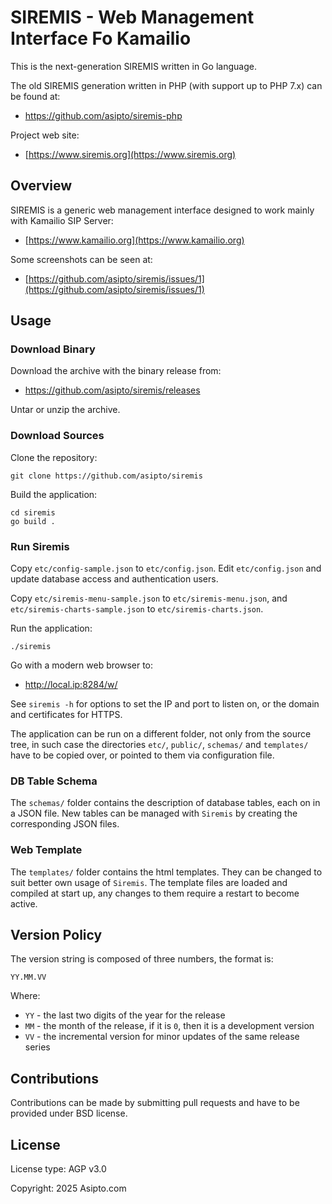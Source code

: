 # SIREMIS - Web Management Interface Fo Kamailio

This is the next-generation SIREMIS written in Go language.

The old SIREMIS generation written in PHP (with support up to PHP 7.x) can be found at:

* https://github.com/asipto/siremis-php

Project web site:

* [https://www.siremis.org](https://www.siremis.org)

## Overview

SIREMIS is a generic web management interface designed to work mainly with Kamailio SIP Server:

* [https://www.kamailio.org](https://www.kamailio.org)

Some screenshots can be seen at:

* [https://github.com/asipto/siremis/issues/1](https://github.com/asipto/siremis/issues/1)

## Usage

### Download Binary

Download the archive with the binary release from:

* https://github.com/asipto/siremis/releases

Untar or unzip the archive.

### Download Sources

Clone the repository:

```
git clone https://github.com/asipto/siremis
```

Build the application:

```
cd siremis
go build .
```

### Run Siremis

Copy `etc/config-sample.json` to `etc/config.json`. Edit `etc/config.json` and
update database access and authentication users.

Copy `etc/siremis-menu-sample.json` to `etc/siremis-menu.json`, and
`etc/siremis-charts-sample.json` to `etc/siremis-charts.json`.

Run the application:

```
./siremis
```

Go with a modern web browser to:

* http://local.ip:8284/w/

See `siremis -h` for options to set the IP and port to listen on, or the domain
and certificates for HTTPS.

The application can be run on a different folder, not only from the source tree,
in such case the directories `etc/`, `public/`, `schemas/` and `templates/` have
to be copied over, or pointed to them via configuration file.

### DB Table Schema

The `schemas/` folder contains the description of database tables, each on in a
JSON file. New tables can be managed with `Siremis` by creating the corresponding
JSON files.

### Web Template

The `templates/` folder contains the html templates. They can be changed to
suit better own usage of `Siremis`. The template files are loaded and compiled
at start up, any changes to them require a restart to become active.

## Version Policy

The version string is composed of three numbers, the format is:

```
YY.MM.VV
```

Where:

* `YY` - the last two digits of the year for the release
* `MM` - the month of the release, if it is `0`, then it is a development version
* `VV` - the incremental version for minor updates of the same release series

## Contributions

Contributions can be made by submitting pull requests and have to be provided
under BSD license.

## License

License type: AGP v3.0

Copyright: 2025 Asipto.com
